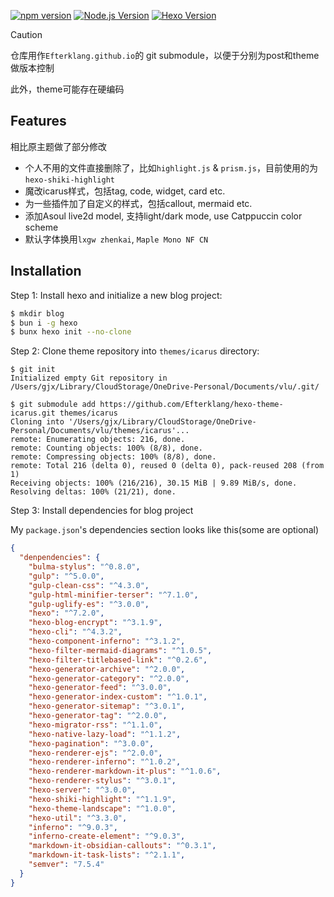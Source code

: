 [![npm version](https://img.shields.io/npm/v/hexo-theme-icarus.svg)](https://www.npmjs.com/package/hexo-theme-icarus)
[![Node.js Version](https://img.shields.io/badge/node-%3E%3D14-brightgreen.svg)](https://nodejs.org/)
[![Hexo Version](https://img.shields.io/badge/hexo-%3E%3D7.0-blue.svg)](https://hexo.io/)

> [!CAUTION]
>
> 仓库用作`Efterklang.github.io`的 git submodule，以便于分别为post和theme做版本控制
>
> 此外，theme可能存在硬编码

## Features

相比原主题做了部分修改

- 个人不用的文件直接删除了，比如`highlight.js` & `prism.js`，目前使用的为`hexo-shiki-highlight`
- 魔改icarus样式，包括tag, code, widget, card etc.
- 为一些插件加了自定义的样式，包括callout, mermaid etc.
- 添加Asoul live2d model, 支持light/dark mode, use Catppuccin color scheme
- 默认字体换用`lxgw zhenkai`, `Maple Mono NF CN`

## Installation

Step 1: Install hexo and initialize a new blog project:

```bash
$ mkdir blog
$ bun i -g hexo
$ bunx hexo init --no-clone
```

Step 2: Clone theme repository into `themes/icarus` directory:

```shell
$ git init
Initialized empty Git repository in /Users/gjx/Library/CloudStorage/OneDrive-Personal/Documents/vlu/.git/

$ git submodule add https://github.com/Efterklang/hexo-theme-icarus.git themes/icarus
Cloning into '/Users/gjx/Library/CloudStorage/OneDrive-Personal/Documents/vlu/themes/icarus'...
remote: Enumerating objects: 216, done.
remote: Counting objects: 100% (8/8), done.
remote: Compressing objects: 100% (8/8), done.
remote: Total 216 (delta 0), reused 0 (delta 0), pack-reused 208 (from 1)
Receiving objects: 100% (216/216), 30.15 MiB | 9.89 MiB/s, done.
Resolving deltas: 100% (21/21), done.
```

Step 3: Install dependencies for blog project

My `package.json`'s  dependencies section looks like this(some are optional)

```json
{
  "denpendencies": {
    "bulma-stylus": "^0.8.0",
    "gulp": "^5.0.0",
    "gulp-clean-css": "^4.3.0",
    "gulp-html-minifier-terser": "^7.1.0",
    "gulp-uglify-es": "^3.0.0",
    "hexo": "^7.2.0",
    "hexo-blog-encrypt": "^3.1.9",
    "hexo-cli": "^4.3.2",
    "hexo-component-inferno": "^3.1.2",
    "hexo-filter-mermaid-diagrams": "^1.0.5",
    "hexo-filter-titlebased-link": "^0.2.6",
    "hexo-generator-archive": "^2.0.0",
    "hexo-generator-category": "^2.0.0",
    "hexo-generator-feed": "^3.0.0",
    "hexo-generator-index-custom": "^1.0.1",
    "hexo-generator-sitemap": "^3.0.1",
    "hexo-generator-tag": "^2.0.0",
    "hexo-migrator-rss": "^1.1.0",
    "hexo-native-lazy-load": "^1.1.2",
    "hexo-pagination": "^3.0.0",
    "hexo-renderer-ejs": "^2.0.0",
    "hexo-renderer-inferno": "^1.0.2",
    "hexo-renderer-markdown-it-plus": "^1.0.6",
    "hexo-renderer-stylus": "^3.0.1",
    "hexo-server": "^3.0.0",
    "hexo-shiki-highlight": "^1.1.9",
    "hexo-theme-landscape": "^1.0.0",
    "hexo-util": "^3.3.0",
    "inferno": "^9.0.3",
    "inferno-create-element": "^9.0.3",
    "markdown-it-obsidian-callouts": "^0.3.1",
    "markdown-it-task-lists": "^2.1.1",
    "semver": "7.5.4"
  }
}
```
